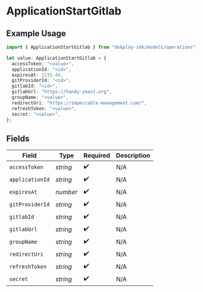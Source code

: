 # ApplicationStartGitlab

## Example Usage

```typescript
import { ApplicationStartGitlab } from "dokploy-sdk/models/operations";

let value: ApplicationStartGitlab = {
  accessToken: "<value>",
  applicationId: "<id>",
  expiresAt: 2215.44,
  gitProviderId: "<id>",
  gitlabId: "<id>",
  gitlabUrl: "https://handy-yeast.org",
  groupName: "<value>",
  redirectUri: "https://impeccable-management.com/",
  refreshToken: "<value>",
  secret: "<value>",
};
```

## Fields

| Field              | Type               | Required           | Description        |
| ------------------ | ------------------ | ------------------ | ------------------ |
| `accessToken`      | *string*           | :heavy_check_mark: | N/A                |
| `applicationId`    | *string*           | :heavy_check_mark: | N/A                |
| `expiresAt`        | *number*           | :heavy_check_mark: | N/A                |
| `gitProviderId`    | *string*           | :heavy_check_mark: | N/A                |
| `gitlabId`         | *string*           | :heavy_check_mark: | N/A                |
| `gitlabUrl`        | *string*           | :heavy_check_mark: | N/A                |
| `groupName`        | *string*           | :heavy_check_mark: | N/A                |
| `redirectUri`      | *string*           | :heavy_check_mark: | N/A                |
| `refreshToken`     | *string*           | :heavy_check_mark: | N/A                |
| `secret`           | *string*           | :heavy_check_mark: | N/A                |